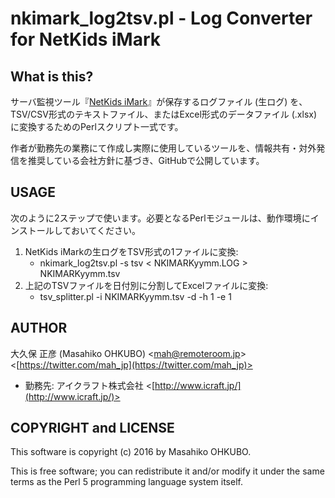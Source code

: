# nkimark_log2tsv.pl - Log Converter for NetKids iMark

## What is this?

サーバ監視ツール『[NetKids iMark](http://www.istinc.co.jp/product/net/nki.html)』が保存するログファイル (生ログ) を、TSV/CSV形式のテキストファイル、またはExcel形式のデータファイル (.xlsx) に変換するためのPerlスクリプト一式です。

作者が勤務先の業務にて作成し実際に使用しているツールを、情報共有・対外発信を推奨している会社方針に基づき、GitHubで公開しています。

## USAGE

次のように2ステップで使います。必要となるPerlモジュールは、動作環境にインストールしておいてください。

1. NetKids iMarkの生ログをTSV形式の1ファイルに変換:
	- nkimark_log2tsv.pl -s tsv < NKIMARKyymm.LOG > NKIMARKyymm.tsv
2. 上記のTSVファイルを日付別に分割してExcelファイルに変換:
	- tsv_splitter.pl -i NKIMARKyymm.tsv -d -h 1 -e 1

## AUTHOR

大久保 正彦 (Masahiko OHKUBO) <[mah@remoteroom.jp](mailto:mah@remoteroom.jp)> <[https://twitter.com/mah_jp](https://twitter.com/mah_jp)>
- 勤務先: アイクラフト株式会社 <[http://www.icraft.jp/](http://www.icraft.jp/)>

## COPYRIGHT and LICENSE

This software is copyright (c) 2016 by Masahiko OHKUBO.

This is free software; you can redistribute it and/or modify it under the same terms as the Perl 5 programming language system itself.
